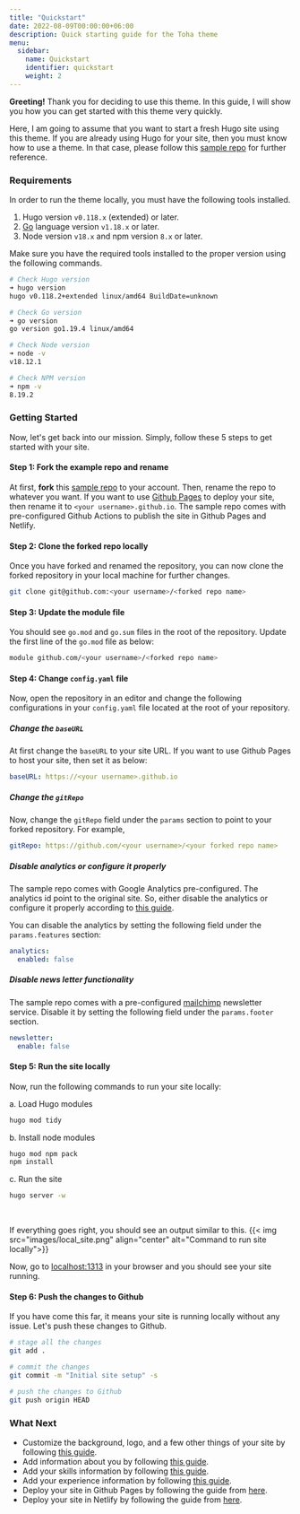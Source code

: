 ```yaml
---
title: "Quickstart"
date: 2022-08-09T00:00:00+06:00
description: Quick starting guide for the Toha theme
menu:
  sidebar:
    name: Quickstart
    identifier: quickstart
    weight: 2
---
```


**Greeting!** Thank you for deciding to use this theme. In this guide, I will show you how you can get started with this theme very quickly.

Here, I am going to assume that you want to start a fresh Hugo site using this theme. If you are already using Hugo for your site, then you must know how to use a theme. In that case, please follow this [sample repo](https://github.com/hugo-toha/hugo-toha.github.io) for further reference.

### Requirements

In order to run the theme locally, you must have the following tools installed.

1. Hugo version `v0.118.x` (extended) or later.
2. [Go](https://go.dev/doc/install) language version `v1.18.x` or later.
3. Node version `v18.x` and npm version `8.x` or later.

Make sure you have the required tools installed to the proper version using the following commands.

```bash
# Check Hugo version
➜ hugo version
hugo v0.118.2+extended linux/amd64 BuildDate=unknown

# Check Go version
➜ go version
go version go1.19.4 linux/amd64

# Check Node version
➜ node -v
v18.12.1

# Check NPM version
➜ npm -v
8.19.2
```

### Getting Started

Now, let's get back into our mission. Simply, follow these 5 steps to get started with your site.

#### Step 1: Fork the example repo and rename

At first, **fork** this [sample repo](https://github.com/hugo-toha/hugo-toha.github.io) to your account. Then, rename the repo to whatever you want. If you want to use [Github Pages](https://pages.github.com/) to deploy your site, then rename it to `<your username>.github.io`. The sample repo comes with pre-configured Github Actions to publish the site in Github Pages and Netlify.

#### Step 2: Clone the forked repo locally

Once you have forked and renamed the repository, you can now clone the forked repository in your local machine for further changes.

```bash
git clone git@github.com:<your username>/<forked repo name>
```

#### Step 3: Update the module file

You should see `go.mod` and `go.sum` files in the root of the repository. Update the first line of the `go.mod` file as below:

```bash
module github.com/<your username>/<forked repo name>
```

#### Step 4: Change `config.yaml` file

Now, open the repository in an editor and change the following configurations in your `config.yaml` file located at the root of your repository.

##### Change the `baseURL`

At first change the `baseURL` to your site URL. If you want to use Github Pages to host your site, then set it as below:

```yaml
baseURL: https://<your username>.github.io
```

##### Change the  `gitRepo`

Now, change the `gitRepo` field under the `params` section to point to your forked repository. For example,

```yaml
gitRepo: https://github.com/<your username>/<your forked repo name>
```

##### Disable analytics or configure it properly

The sample repo comes with Google Analytics pre-configured. The analytics id point to the original site. So, either disable the analytics or configure it properly according to [this guide](/posts/analytics/).

You can disable the analytics by setting the following field under the `params.features` section:

```yaml
analytics:
  enabled: false
```

##### Disable news letter functionality

The sample repo comes with a pre-configured [mailchimp](https://mailchimp.com/) newsletter service. Disable it by setting the following field under the `params.footer` section.

```yaml
newsletter:
  enable: false
```

#### Step 5: Run the site locally

Now, run the following commands to run your site locally:

a. Load Hugo modules

```bash
hugo mod tidy
```

b. Install node modules

```bash
hugo mod npm pack
npm install
```

c. Run the site

```bash
hugo server -w
```

<br>

If everything goes right, you should see an output similar to this.
{{< img src="images/local_site.png" align="center" alt="Command to run site locally">}}

Now, go to [localhost:1313](http://localhost:1313/) in your browser and you should see your site running.

#### Step 6: Push the changes to Github

If you have come this far, it means your site is running locally without any issue. Let's push these changes to Github.

```bash
# stage all the changes
git add .

# commit the changes
git commit -m "Initial site setup" -s

# push the changes to Github
git push origin HEAD
```

### What Next

- Customize the background, logo, and a few other things of your site by following [this guide](/posts/configuration/site-parameters/).
- Add information about you by following [this guide](/posts/configuration/sections/about/).
- Add your skills information by following [this guide](/posts/configuration/sections/skills/).
- Add your experience information by following [this guide](/posts/configuration/sections/experiences).
- Deploy your site in Github Pages by following the guide from [here](/posts/getting-started/github-pages/).
- Deploy your site in Netlify by following the guide from [here](/posts/getting-started/netlify/).

